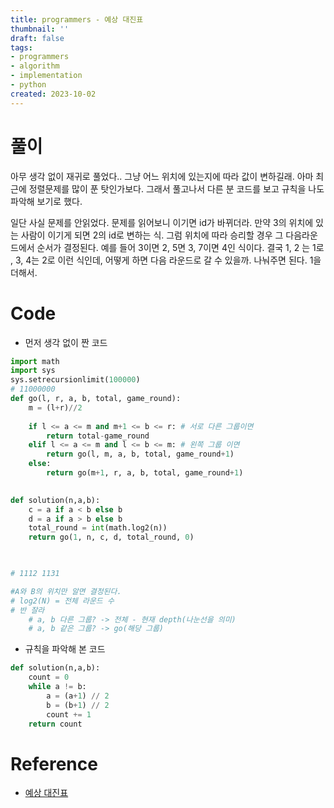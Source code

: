 ```yaml
---
title: programmers - 예상 대진표
thumbnail: ''
draft: false
tags:
- programmers
- algorithm
- implementation
- python
created: 2023-10-02
---
```


# 풀이

아무 생각 없이 재귀로 풀었다.. 그냥 어느 위치에 있는지에 따라 값이 변하길래. 아마 최근에 정렬문제를 많이 푼 탓인가보다. 그래서 풀고나서 다른 분 코드를 보고 규칙을 나도 파악해 보기로 했다.

일단 사실 문제를 안읽었다. 문제를 읽어보니 이기면 id가 바뀌더라. 만약 3의 위치에 있는 사람이 이기게 되면 2의 id로 변하는 식. 그럼 위치에 따라 승리할 경우 그 다음라운드에서 순서가 결정된다. 예를 들어 3이면 2, 5면 3, 7이면 4인 식이다. 결국 1, 2 는 1로 , 3, 4는 2로 이런 식인데, 어떻게 하면 다음 라운드로 갈 수 있을까. 나눠주면 된다. 1을 더해서.

# Code

* 먼저 생각 없이 짠 코드

````python
import math
import sys
sys.setrecursionlimit(100000)
# 11000000
def go(l, r, a, b, total, game_round):
    m = (l+r)//2
    
    if l <= a <= m and m+1 <= b <= r: # 서로 다른 그룹이면
        return total-game_round
    elif l <= a <= m and l <= b <= m: # 왼쪽 그룹 이면
        return go(l, m, a, b, total, game_round+1)
    else:
        return go(m+1, r, a, b, total, game_round+1)
        

def solution(n,a,b):
    c = a if a < b else b
    d = a if a > b else b
    total_round = int(math.log2(n))
    return go(1, n, c, d, total_round, 0)
    


# 1112 1131

#A와 B의 위치만 알면 결정된다.
# log2(N) = 전체 라운드 수
# 반 잘라
    # a, b 다른 그룹? -> 전체 - 현재 depth(나눈선을 의미)
    # a, b 같은 그룹? -> go(해당 그룹)
````

* 규칙을 파악해 본 코드

````python
def solution(n,a,b):
    count = 0
    while a != b:
        a = (a+1) // 2
        b = (b+1) // 2
        count += 1
    return count
````

# Reference

* [예상 대진표](https://school.programmers.co.kr/learn/courses/30/lessons/12985)
